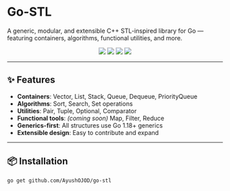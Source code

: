 # Go-STL

A generic, modular, and extensible C++ STL-inspired library for Go — featuring containers, algorithms, functional utilities, and more.

<p align="center">
  <img src="https://img.shields.io/badge/Go-Generics-00ADD8?style=flat-square&logo=go" />
  <img src="https://img.shields.io/github/license/AyushOJOD/go-stl?style=flat-square" />
  <img src="https://img.shields.io/github/issues/AyushOJOD/go-stl?style=flat-square" />
  <img src="https://img.shields.io/github/stars/AyushOJOD/go-stl?style=flat-square" />
</p>

---

## ✨ Features

- **Containers**: Vector, List, Stack, Queue, Dequeue, PriorityQueue
- **Algorithms**: Sort, Search, Set operations
- **Utilities**: Pair, Tuple, Optional, Comparator
- **Functional tools**: _(coming soon)_ Map, Filter, Reduce
- **Generics-first**: All structures use Go 1.18+ generics
- **Extensible design**: Easy to contribute and expand

---

## 📦 Installation

```bash
go get github.com/AyushOJOD/go-stl
```
